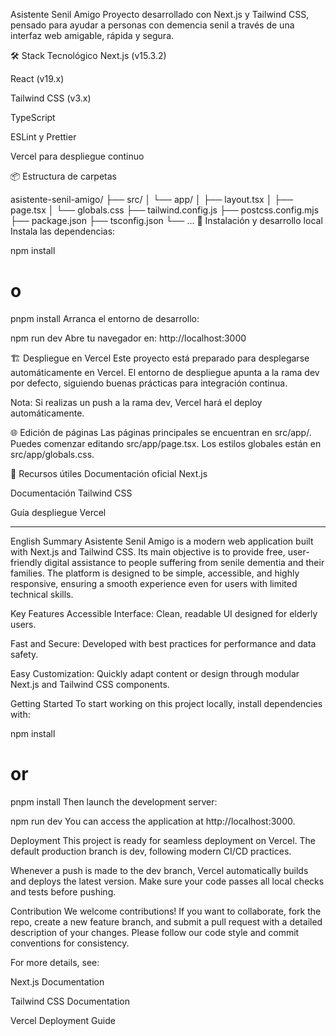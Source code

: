 Asistente Senil Amigo
Proyecto desarrollado con Next.js y Tailwind CSS, pensado para ayudar a personas con demencia senil a través de una interfaz web amigable, rápida y segura.

🛠️ Stack Tecnológico
Next.js (v15.3.2)

React (v19.x)

Tailwind CSS (v3.x)

TypeScript

ESLint y Prettier

Vercel para despliegue continuo

📦 Estructura de carpetas

asistente-senil-amigo/
├── src/
│   └── app/
│       ├── layout.tsx
│       ├── page.tsx
│       └── globals.css
├── tailwind.config.js
├── postcss.config.mjs
├── package.json
├── tsconfig.json
└── ...
🚀 Instalación y desarrollo local
Instala las dependencias:

npm install
# o
pnpm install
Arranca el entorno de desarrollo:

npm run dev
Abre tu navegador en: http://localhost:3000

🏗️ Despliegue en Vercel
Este proyecto está preparado para desplegarse automáticamente en Vercel. El entorno de despliegue apunta a la rama dev por defecto, siguiendo buenas prácticas para integración continua.

Nota: Si realizas un push a la rama dev, Vercel hará el deploy automáticamente.

🌐 Edición de páginas
Las páginas principales se encuentran en src/app/. Puedes comenzar editando src/app/page.tsx.
Los estilos globales están en src/app/globals.css.

📖 Recursos útiles
Documentación oficial Next.js

Documentación Tailwind CSS

Guía despliegue Vercel

--------------------------  -  -  -  -  -  -  -  -  -  -  -  -  -  -  -  -  -  -  -  -  -  -  -  -  -  -  -  -  -  -  -  -  -  -  -  -  -  -  -  -  -  -  -  -  -  -  -  -  -  -  -  -  -  -  -  -  -  -  -  -  -  -  - 

English Summary
Asistente Senil Amigo is a modern web application built with Next.js and Tailwind CSS. Its main objective is to provide free, user-friendly digital assistance to people suffering from senile dementia and their families. The platform is designed to be simple, accessible, and highly responsive, ensuring a smooth experience even for users with limited technical skills.

Key Features
Accessible Interface: Clean, readable UI designed for elderly users.

Fast and Secure: Developed with best practices for performance and data safety.

Easy Customization: Quickly adapt content or design through modular Next.js and Tailwind CSS components.

Getting Started
To start working on this project locally, install dependencies with:

npm install
# or
pnpm install
Then launch the development server:

npm run dev
You can access the application at http://localhost:3000.

Deployment
This project is ready for seamless deployment on Vercel.
The default production branch is dev, following modern CI/CD practices.

Whenever a push is made to the dev branch, Vercel automatically builds and deploys the latest version.
Make sure your code passes all local checks and tests before pushing.

Contribution
We welcome contributions!
If you want to collaborate, fork the repo, create a new feature branch, and submit a pull request with a detailed description of your changes.
Please follow our code style and commit conventions for consistency.

For more details, see:

Next.js Documentation

Tailwind CSS Documentation

Vercel Deployment Guide

